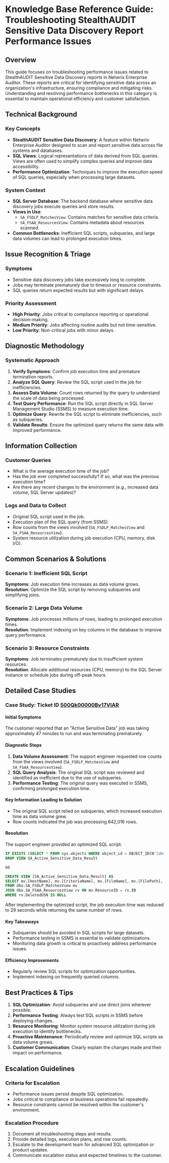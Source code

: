 # Knowledge Base Reference Guide: Troubleshooting StealthAUDIT Sensitive Data Discovery Report Performance Issues

## Overview

This guide focuses on troubleshooting performance issues related to StealthAUDIT Sensitive Data Discovery reports in Netwrix Enterprise Auditor. These reports are critical for identifying sensitive data across an organization's infrastructure, ensuring compliance and mitigating risks. Understanding and resolving performance bottlenecks in this category is essential to maintain operational efficiency and customer satisfaction.

## Technical Background

### Key Concepts
- **StealthAUDIT Sensitive Data Discovery**: A feature within Netwrix Enterprise Auditor designed to scan and report sensitive data across file systems and databases.
- **SQL Views**: Logical representations of data derived from SQL queries. Views are often used to simplify complex queries and improve data accessibility.
- **Performance Optimization**: Techniques to improve the execution speed of SQL queries, especially when processing large datasets.

### System Context
- **SQL Server Database**: The backend database where sensitive data discovery jobs execute queries and store results.
- **Views in Use**:
  - `SA_FSDLP_MatchesView`: Contains matches for sensitive data criteria.
  - `SA_FSAA_ResourcesView`: Contains metadata about resources scanned.
- **Common Bottlenecks**: Inefficient SQL scripts, subqueries, and large data volumes can lead to prolonged execution times.

## Issue Recognition & Triage

### Symptoms
- Sensitive data discovery jobs take excessively long to complete.
- Jobs may terminate prematurely due to timeout or resource constraints.
- SQL queries return expected results but with significant delays.

### Priority Assessment
- **High Priority**: Jobs critical to compliance reporting or operational decision-making.
- **Medium Priority**: Jobs affecting routine audits but not time-sensitive.
- **Low Priority**: Non-critical jobs with minor delays.

## Diagnostic Methodology

### Systematic Approach
1. **Verify Symptoms**: Confirm job execution time and premature termination reports.
2. **Analyze SQL Query**: Review the SQL script used in the job for inefficiencies.
3. **Assess Data Volume**: Count rows returned by the query to understand the scale of data being processed.
4. **Test Query Performance**: Run the SQL script directly in SQL Server Management Studio (SSMS) to measure execution time.
5. **Optimize Query**: Rewrite the SQL script to eliminate inefficiencies, such as subqueries.
6. **Validate Results**: Ensure the optimized query returns the same data with improved performance.

## Information Collection

### Customer Queries
- What is the average execution time of the job?
- Has the job ever completed successfully? If so, what was the previous execution time?
- Are there any recent changes to the environment (e.g., increased data volume, SQL Server updates)?

### Logs and Data to Collect
- Original SQL script used in the job.
- Execution plan of the SQL query (from SSMS).
- Row counts from the views involved (`SA_FSDLP_MatchesView` and `SA_FSAA_ResourcesView`).
- System resource utilization during job execution (CPU, memory, disk I/O).

## Common Scenarios & Solutions

### Scenario 1: Inefficient SQL Script
**Symptoms**: Job execution time increases as data volume grows.  
**Resolution**: Optimize the SQL script by removing subqueries and simplifying joins.  

### Scenario 2: Large Data Volume
**Symptoms**: Job processes millions of rows, leading to prolonged execution times.  
**Resolution**: Implement indexing on key columns in the database to improve query performance.

### Scenario 3: Resource Constraints
**Symptoms**: Job terminates prematurely due to insufficient system resources.  
**Resolution**: Allocate additional resources (CPU, memory) to the SQL Server instance or schedule jobs during off-peak hours.

## Detailed Case Studies

### Case Study: Ticket ID [500Qk00000Bv17VIAR](https://nwxcorp.lightning.force.com/lightning/r/Case/500Qk00000Bv17VIAR/view)

#### Initial Symptoms
The customer reported that an "Active Sensitive Data" job was taking approximately 47 minutes to run and was terminating prematurely.

#### Diagnostic Steps
1. **Data Volume Assessment**: The support engineer requested row counts from the views involved (`SA_FSDLP_MatchesView` and `SA_FSAA_ResourcesView`).
2. **SQL Query Analysis**: The original SQL script was reviewed and identified as inefficient due to the use of subqueries.
3. **Performance Testing**: The original query was executed in SSMS, confirming prolonged execution time.

#### Key Information Leading to Solution
- The original SQL script relied on subqueries, which increased execution time as data volume grew.
- Row counts indicated the job was processing 642,016 rows.

#### Resolution
The support engineer provided an optimized SQL script:
```sql
IF EXISTS (SELECT * FROM sys.objects WHERE object_id = OBJECT_ID(N'[dbo].SA_Active_Sensitive_Data_Result') AND type in (N'V'))
DROP VIEW SA_Active_Sensitive_Data_Result

GO

CREATE VIEW [SA_Active_Sensitive_Data_Result] AS
SELECT mv.[HostName], mv.[CriteriaName], mv.[FileName], mv.[FilePath], mv.[MatchCount]
FROM dbo.SA_FSDLP_MatchesView mv
JOIN dbo.SA_FSAA_ResourcesView rv ON mv.ResourceID = rv.ID
WHERE rv.DeletedUSN IS NULL
```
After implementing the optimized script, the job execution time was reduced to 29 seconds while returning the same number of rows.

#### Key Takeaways
- Subqueries should be avoided in SQL scripts for large datasets.
- Performance testing in SSMS is essential to validate optimizations.
- Monitoring data growth is critical to proactively address performance issues.

#### Efficiency Improvements
- Regularly review SQL scripts for optimization opportunities.
- Implement indexing on frequently queried columns.

## Best Practices & Tips

1. **SQL Optimization**: Avoid subqueries and use direct joins wherever possible.
2. **Performance Testing**: Always test SQL scripts in SSMS before deploying changes.
3. **Resource Monitoring**: Monitor system resource utilization during job execution to identify bottlenecks.
4. **Proactive Maintenance**: Periodically review and optimize SQL scripts as data volume grows.
5. **Customer Communication**: Clearly explain the changes made and their impact on performance.

## Escalation Guidelines

### Criteria for Escalation
- Performance issues persist despite SQL optimization.
- Jobs critical to compliance or business operations fail repeatedly.
- Resource constraints cannot be resolved within the customer's environment.

### Escalation Procedure
1. Document all troubleshooting steps and results.
2. Provide detailed logs, execution plans, and row counts.
3. Escalate to the development team for advanced SQL optimization or product updates.
4. Communicate escalation status and expected timelines to the customer.